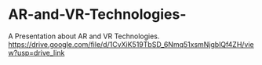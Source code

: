 # AR-and-VR-Technologies-
A Presentation about AR and VR Technologies.
https://drive.google.com/file/d/1CvXiK519TbSD_6Nmq51xsmNjgblQf4ZH/view?usp=drive_link
